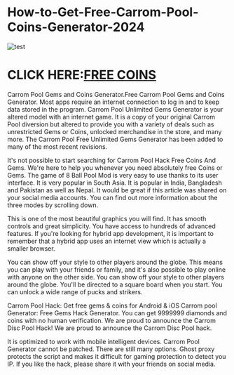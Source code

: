 # How-to-Get-Free-Carrom-Pool-Coins-Generator-2024

![test](https://encrypted-tbn0.gstatic.com/images?q=tbn:ANd9GcROwqBGPIpXmdcGe1t2OS0FSNpoCy059nePsw&usqp=CAU)

# CLICK HERE:[FREE COINS](https://fundgamer.com/carrompool/)

Carrom Pool Gems and Coins Generator.Free Carrom Pool Gems and Coins Generator. Most apps require an internet connection to log in and to keep data stored in the program. Carrom Pool Unlimited Gems Generator is your altered model with an internet game. It is a copy of your original Carrom Pool diversion but altered to provide you with a variety of deals such as unrestricted Gems or Coins, unlocked merchandise in the store, and many more. The Carrom Pool Free Unlimited Gems Generator has been added to many of the most recent revisions.

It's not possible to start searching for Carrom Pool Hack Free Coins And Gems. We're here to help you whenever you need absolutely free Coins or Gems. The game of 8 Ball Pool Mod is very easy to use thanks to its user interface. It is very popular in South Asia. It is popular in India, Bangladesh and Pakistan as well as Nepal. It would be great if this article was shared on your social media accounts. You can find out more information about the three modes by scrolling down.

This is one of the most beautiful graphics you will find. It has smooth controls and great simplicity. You have access to hundreds of advanced features. If you're looking for hybrid app development, it is important to remember that a hybrid app uses an internet view which is actually a smaller browser.

You can show off your style to other players around the globe. This means you can play with your friends or family, and it's also possible to play online with anyone on the other side. You can show off your style to other players around the globe. You'll be directed to a square board when you start. You can unlock a wide range of pucks and strikers.

Carrom Pool Hack: Get free gems & coins for Android & iOS Carrom pool Generator: Free Gems Hack Generator. You can get 9999999 diamonds and coins with no human verification. We are proud to announce the Carrom Disc Pool Hack! We are proud to announce the Carrom Disc Pool hack.

It is optimized to work with mobile intelligent devices. Carrom Pool Generator cannot be patched. There are still many options. Ghost proxy protects the script and makes it difficult for gaming protection to detect you IP. If you like the hack, please share it with your friends on social media.
